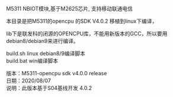  M5311 NBIOT模块,基于M2625芯片, 支持移动联通电信

 本目录是把M5311的opencpu 的SDK V4.0.2 移植到linux下编译，

 lib下是联发科的闭源的OPENCPU库，不能用新版本的GCC，所以要用debian8/debian9来进行编译。

build.sh linux debian8/9编译脚本   
build.bat win编译脚本  

版本：M5311-opencpu sdk v4.0.0 release  
日期：2020/08/07  
说明：此版本基于S04基线开发  4.0.2  
